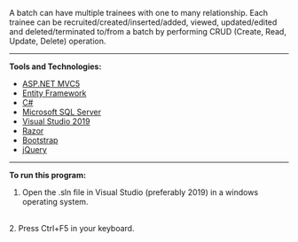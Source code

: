 A batch can have multiple trainees with one to many relationship. Each trainee can be recruited/created/inserted/added, viewed, updated/edited and deleted/terminated to/from a batch by performing CRUD (Create, Read, Update, Delete) operation. 
<hr />
<strong>Tools and Technologies:</strong> <br />

<ul>
  <li><a href="https://docs.microsoft.com/en-us/aspnet/mvc/overview/getting-started/introduction/getting-started">ASP.NET MVC5</a></li>
  <li><a href="https://docs.microsoft.com/en-us/ef/">Entity Framework</a></li>
  <li><a href="https://docs.microsoft.com/en-us/dotnet/csharp/">C#</a></li>
  <li><a href="https://docs.microsoft.com/en-us/sql/?view=sql-server-ver15">Microsoft SQL Server</a></li>
  <li><a href="https://docs.microsoft.com/en-us/visualstudio/?view=vs-2019">Visual Studio 2019</a></li>
  <li><a href="https://docs.microsoft.com/en-us/aspnet/core/tutorials/razor-pages/?view=aspnetcore-5.0">Razor</a></li>
  <li><a href="https://getbootstrap.com/">Bootstrap</a></li>
  <li><a href="https://jquery.com/">jQuery</a></li>
</ul>
<hr />

<strong>To run this program:</strong>
<br />
1.	Open the .sln file in Visual Studio (preferably 2019) in a windows operating system.
<br />
2.	Press Ctrl+F5 in your keyboard.
